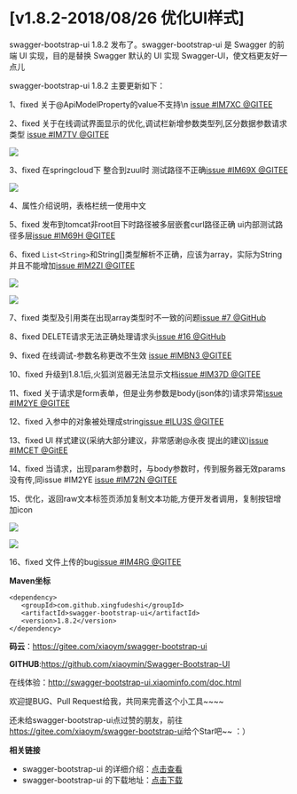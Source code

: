 # [v1.8.2-2018/08/26 优化UI样式]


swagger-bootstrap-ui 1.8.2 发布了。swagger-bootstrap-ui 是 Swagger 的前端 UI 实现，目的是替换 Swagger 默认的 UI 实现 Swagger-UI，使文档更友好一点儿

swagger-bootstrap-ui 1.8.2 主要更新如下：

1、fixed 关于@ApiModelProperty的value不支持\n [issue #IM7XC @GITEE](https://gitee.com/xiaoym/swagger-bootstrap-ui/issues/IM7XC)

2、fixed 关于在线调试界面显示的优化,调试栏新增参数类型列,区分数据参数请求类型 [issue #IM7TV @GITEE](https://gitee.com/xiaoym/swagger-bootstrap-ui/issues/IM7TV)

![](/knife4j/images/blog/swagger-bootstrap-ui-1.8.2-issue/param_type.png)

3、fixed 在springcloud下 整合到zuul时 测试路径不正确[issue #IM69X @GITEE](https://gitee.com/xiaoym/swagger-bootstrap-ui/issues/IM69X)

![](/knife4j/images/blog/swagger-bootstrap-ui-1.8.2-issue/zuul-basePath.png)

4、属性介绍说明，表格栏统一使用中文

5、fixed 发布到tomcat非root目下时路径被多层嵌套curl路径正确 ui内部测试路径多层[issue #IM69H @GITEE](https://gitee.com/xiaoym/swagger-bootstrap-ui/issues/IM69H)

6、fixed `List<String>`和String[]类型解析不正确，应该为array，实际为String并且不能增加[issue #IM2ZI @GITEE](https://gitee.com/xiaoym/swagger-bootstrap-ui/issues/IM2ZI)

![](/knife4j/images/blog/swagger-bootstrap-ui-1.8.2-issue/strarr.png)

![](/knife4j/images/blog/swagger-bootstrap-ui-1.8.2-issue/strarr1.png)

7、fixed 类型及引用类在出现array类型时不一致的问题[issue #7 @GitHub](https://github.com/xiaoymin/Swagger-Bootstrap-UI/issues/17)

8、fixed DELETE请求无法正确处理请求头[issue #16 @GitHub](https://github.com/xiaoymin/Swagger-Bootstrap-UI/issues/16)

9、fixed 在线调试-参数名称更改不生效 [issue #IMBN3 @GITEE](https://gitee.com/xiaoym/swagger-bootstrap-ui/issues/IMBN3)

10、fixed 升级到1.8.1后,火狐浏览器无法显示文档[issue #IM37D @GITEE](https://gitee.com/xiaoym/swagger-bootstrap-ui/issues/IM37D)

11、fixed 关于请求是form表单，但是业务参数是body(json体的)请求异常[issue #IM2YE @GITEE](https://gitee.com/xiaoym/swagger-bootstrap-ui/issues/IM2YE)

12、fixed 入参中的对象被处理成string[issue #ILU3S @GITEE](https://gitee.com/xiaoym/swagger-bootstrap-ui/issues/ILU3S)

13、fixed UI 样式建议(采纳大部分建议，非常感谢@永夜 提出的建议)[issue #IMCET @GitEE](https://gitee.com/xiaoym/swagger-bootstrap-ui/issues/IMCET)

14、fixed 当请求，出现param参数时，与body参数时，传到服务器无效params没有传,同issue #IM2YE [issue #IM72N @GITEE](https://gitee.com/xiaoym/swagger-bootstrap-ui/issues/IM72N)

15、优化，返回raw文本标签页添加复制文本功能,方便开发者调用，复制按钮增加icon

![](/knife4j/images/blog/swagger-bootstrap-ui-1.8.2-issue/rawCopy.png)

![](/knife4j/images/blog/swagger-bootstrap-ui-1.8.2-issue/curlCopy.png)

16、fixed 文件上传的bug[issue #IM4RG @GITEE](https://gitee.com/xiaoym/swagger-bootstrap-ui/issues/IM4RG)

**Maven坐标**

```
<dependency>
   <groupId>com.github.xingfudeshi</groupId>
   <artifactId>swagger-bootstrap-ui</artifactId>
   <version>1.8.2</version>
</dependency>
```

**码云**：<https://gitee.com/xiaoym/swagger-bootstrap-ui>

**GITHUB**:<https://github.com/xiaoymin/Swagger-Bootstrap-UI>

在线体验：<http://swagger-bootstrap-ui.xiaominfo.com/doc.html>

欢迎提BUG、Pull Request给我，共同来完善这个小工具~~~~

还未给swagger-bootstrap-ui点过赞的朋友，前往<https://gitee.com/xiaoym/swagger-bootstrap-ui>给个Star吧~~ ：）

**相关链接**

- swagger-bootstrap-ui 的详细介绍：[点击查看](https://www.oschina.net/p/swagger-bootstrap-ui)
- swagger-bootstrap-ui 的下载地址：[点击下载](https://git.oschina.net/xiaoym/swagger-bootstrap-ui/releases)
 
 
